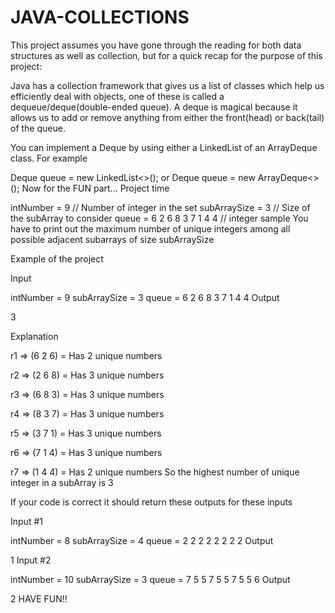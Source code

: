 # JAVA-COLLECTIONS
This project assumes you have gone through the reading for both data structures as well as collection, but for a quick recap for the purpose of this project:

Java has a collection framework that gives us a list of classes which help us efficiently deal with objects, one of these is called a dequeue/deque(double-ended queue). A deque is magical because it allows us to add or remove anything from either the front(head) or back(tail) of the queue.

You can implement a Deque by using either a LinkedList of an ArrayDeque class. For example

Deque queue = new LinkedList<>();
or
Deque queue = new ArrayDeque<>();
Now for the FUN part… Project time

intNumber = 9 // Number of integer in the set
subArraySize = 3 // Size of the subArray to consider
queue = 6 2 6 8 3 7 1 4 4 // integer sample
You have to print out the maximum number of unique integers among all possible adjacent subarrays of size subArraySize

Example of the project

Input

intNumber = 9
subArraySize = 3
queue = 6 2 6 8 3 7 1 4 4
Output

3

Explanation

r1 => (6 2 6) = Has 2 unique numbers

r2 => (2 6 8) = Has 3 unique numbers

r3 => (6 8 3) = Has 3 unique numbers

r4 => (8 3 7) = Has 3 unique numbers

r5 => (3 7 1) = Has 3 unique numbers

r6 => (7 1 4) = Has 3 unique numbers

r7 => (1 4 4) = Has 2 unique numbers
So the highest number of unique integer in a subArray is 3

If your code is correct it should return these outputs for these inputs

Input #1

intNumber = 8
subArraySize = 4
queue = 2 2 2 2 2 2 2 2
Output

1
Input #2

intNumber = 10
subArraySize = 3
queue = 7 5 5 7 5 5 7 5 5 6 
Output

 2
HAVE FUN!!
